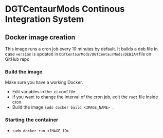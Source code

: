 # DGTCentaurMods Continous Integration System

## Docker image creation
This image runs a cron job  every 10 minutes by default. It builds a deb file in case `version` is updated in `DGTCentaurMods/DGTCentaurMods/DEBIAN` file on GitHub repo

### Build the image
Make sure you have a working Docker.
* Edit variables in the .ci.conf file
* If you want to change the interval of the cron job, edit the `root` file inside cron
* Build the image `sudo docker build <IMAGE_NAME> .`

### Starting the container
* `sudo docker run <IMAGE_ID>`

